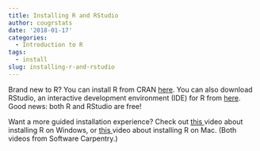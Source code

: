 ```yaml
---
title: Installing R and RStudio
author: cougrstats
date: '2018-01-17'
categories:
  - Introduction to R
tags:
  - install
slug: installing-r-and-rstudio
---
```


Brand new to R? You can install R from CRAN [here](https://www.r-project.org/). You can also download RStudio, an interactive development environment (IDE) for R from [here](https://www.rstudio.com/products/rstudio/download/#download). Good news: both R and RStudio are free!

Want a more guided installation experience? Check out [this ](https://www.youtube.com/watch?v=q0PjTAylwoU)video about installing R on Windows, or [this ](https://www.youtube.com/watch?v=5-ly3kyxwEg)video about installing R on Mac. (Both videos from Software Carpentry.)
